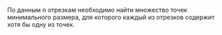 По данным
n отрезкам необходимо найти множество точек минимального размера, для которого каждый из отрезков содержит хотя бы одну из точек.